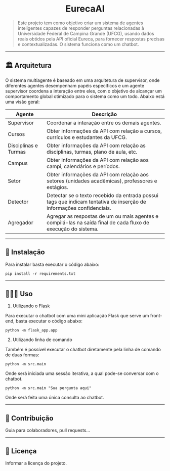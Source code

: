 <h1 align="center">EurecaAI</h1>

> Este projeto tem como objetivo criar um sistema de agentes inteligentes capazes de responder perguntas relacionadas à Universidade Federal de Campina Grande (UFCG), usando dados reais obtidos pela API oficial Eureca, para fornecer respostas precisas e contextualizadas. O sistema funciona como um chatbot.

---
## 🏛️ Arquitetura

O sistema multiagente é baseado em uma arquitetura de supervisor, onde diferentes agentes desempenham papéis específicos e um agente supervisor coordena a interação entre eles, com o objetivo de alcançar um comportamento global otimizado para o sistema como um todo. Abaixo está uma visão geral:

| **Agente**       | **Descrição**                              |
|-------------------|--------------------------------------------|
| Supervisor         | Coordenar a interação entre os demais agentes. |
| Cursos         | Obter informações da API com relação a cursos, currículos e estudantes da UFCG. |
| Disciplinas e Turmas         | Obter informações da API com relação as disciplinas, turmas, plano de aula, etc.|
| Campus         | Obter informações da API com relação aos campi, calendários e períodos. |
| Setor         | Obter informações da API com relação aos setores (unidades acadêmicas), professores e estágios.|
| Detector         | Detectar se o texto recebido da entrada possui tags que indicam tentativa de inserção de informações confidenciais. |
| Agregador         | Agregar as respostas de um ou mais agentes e compilá-las na saída final de cada fluxo de execução do sistema. |

---
## 🚀 Instalação

Para instalar basta executar o código abaixo:

```
pip install -r requirements.txt
```

---
## 👩🏻‍💻 Uso

1. Utilizando o Flask

Para executar o chatbot com uma mini aplicação Flask que serve um front-end, basta executar o código abaixo:

```
python -m flask_app.app
```

2. Utilizando linha de comando

Também é possível executar o chatbot diretamente pela linha de comando de duas formas:

```
python -m src.main
```
Onde será iniciada uma sessão iterativa, a qual pode-se conversar com o chatbot.

```
python -m src.main "Sua pergunta aqui"
```
Onde será feita uma única consulta ao chatbot.


---
## 🤝 Contribuição
Guia para colaboradores, pull requests...

---
## 📜 Licença
Informar a licença do projeto.
